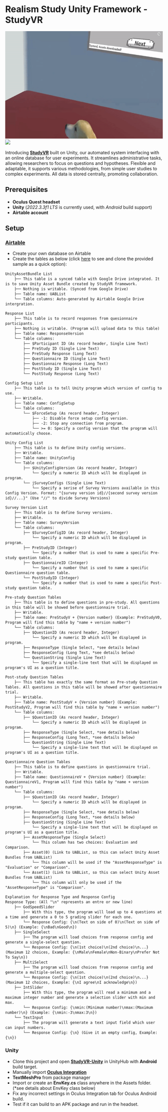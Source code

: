 
# Realism Study Unity Framework - StudyVR
<img src="https://github.com/jeffrey9911/Realism-Study-Questionnaire/blob/release/release/resources/images/IMG_000.gif" height="342">
<img src="https://github.com/jeffrey9911/Realism-Study-Questionnaire/blob/release/release/resources/images/IMG_001.gif" height="342">

Introducing [**StudyVR**](https://github.com/jeffrey9911/Realism-Study-Questionnaire) built on Unity, our automated system interfacing with an online database for user experiments. It streamlines administrative tasks, allowing researchers to focus on questions and hypotheses. Flexible and adaptable, it supports various methodologies, from simple user studies to complex experiments. All data is stored centrally, promoting collaboration.

## Prerequisites
- **Oculus Quest headset**
- **Unity** (*2022.3.3f1 LTS* is currently used, with *Android* build support)
- **Airtable account**

## Setup
### [Airtable](https://airtable.com/)
- Create your own database on Airtable
- Create the tables as below (click [here](https://airtable.com/appHif7FZLaXw63IB/shrhcdmn89mHBN5qZ) to see and clone the provided sample as a quick option):

```
UnityAssetBundle List
    ├── This table is a synced table with Google Drive integrated. It is to save Unity Asset Bundle created by StudyVR framework.
    ├── Nothing is writable. (Synced from Google Drive)
    ├── Table name: UABList
    └── Table columns: Auto-generated by Airtable Google Drive intergration.
```

```
Response List
    ├── This table is to record responses from quesionnaire participants.
    ├── Nothing is writable. (Program will upload data to this table)
    ├── Table name: ResponseVersion
    └── Table columns:
        ├── $Participant ID (As record header, Single Line Text)
        ├── PreStudy ID (Single Line Text)
        ├── PreStudy Response (Long Text)
        ├── Questionnaire ID (Single Line Text)
        ├── Questionnaire Response (Long Text)
        ├── PostStudy ID (Single Line Text)
        └── PostStudy Response (Long Text)
```

```
Config Setup List
    ├── This table is to tell Unity program which version of config to use.
    ├── Writable.
    ├── Table name: ConfigSetup
    └── Table columns:
        └── $ForceSetup (As record header, Integer)
            ├── -1: Disable force setup config version.
            ├── -2: Stop any connection from program.
            └── >= 0: Specify a config version that the program will automatically choose.
```

```
Unity Config List
    ├── This table is to define Unity config versions.
    ├── Writable.
    ├── Table name: UnityConfig
    └── Table columns:
        ├── $UnityConfigVersion (As record header, Integer)
            └── Specify a numeric ID which will be displayed in program.
        └── jSurveyConfigs (Single Line Text)
            └── Specify a serise of Survey Versions available in this Config Version. Format: "{survey version id}//{second survey version id}//...}" (Use "//" to divide Survey Versions)
```

```
Survey Version List
    ├── This table is to define Survey versions.
    ├── Writable.
    ├── Table name: SurveyVersion
    └── Table columns:
        ├── $SurveyConfigID (As record header, Integer)
            └── Specify a numeric ID which will be displayed in program.
        ├── PreStudyID (Integer)
            └── Specify a number that is used to name a specific Pre-study question table.
        ├── QuestionnaireID (Integer)
            └── Specify a number that is used to name a specific Questionnaire question table.
        └── PostStudyID (Integer)
            └── Specify a number that is used to name a specific Post-study question table.
```

```
Pre-study Question Tables
    ├── This table is to define questions in pre-study. All questions in this table will be showed before questionnaire trial.
    ├── Writable.
    ├── Table name: PreStudyV + {Version number} (Example: PreStudyV0, Program will find this table by "name + version number")
    └── Table columns:
        ├── $QuestionID (As record header, Integer)
            └── Specify a numeric ID which will be displayed in program.
        ├── ResponseType (Single Select, *see details below)
        ├── ResponseConfig (Long Text, *see details below)
        └── QuestionString (Single Line Text)
            └── Specify a single-line text that will be displayed on program's UI as a question title.
```

```
Post-study Question Tables
    ├── This table has exactly the same format as Pre-study Question Tables. All questions in this table will be showed after questionnaire trial.
    ├── Writable.
    ├── Table name: PostStudyV + {Version number} (Example: PostStudyV2, Program will find this table by "name + version number")
    └── Table columns:
        ├── $QuestionID (As record header, Integer)
            └── Specify a numeric ID which will be displayed in program.
        ├── ResponseType (Single Select, *see details below)
        ├── ResponseConfig (Long Text, *see details below)
        └── QuestionString (Single Line Text)
            └── Specify a single-line text that will be displayed on program's UI as a question title.
```

```
Questionnaire Question Tables
    ├── This table is to define questions in questionnaire trial.
    ├── Writable.
    ├── Table name: QuestionnaireV + {Version number} (Example: QuestionnaireV1, Program will find this table by "name + version number")
    └── Table columns:
        ├── $QuestionID (As record header, Integer)
            └── Specify a numeric ID which will be displayed in program.
        ├── ResponseType (Single Select, *see details below)
        ├── ResponseConfig (Long Text, *see details below)
        ├── QuestionString (Single Line Text)
            └── Specify a single-line text that will be displayed on program's UI as a question title.
        ├── AssetResponseType (Single Select)
            └── This column has two choices: Evaluation and Comparison.
        ├── Asset(0) (Link to UABList, so this can select Unity Asset Bundles from UABList)
            └── This column will be used if the "AssetResponseType" is "Evaluation" or "Comparison".
        └── Asset(1) (Link to UABList, so this can select Unity Asset Bundles from UABList)
            └── This column will only be used if the "AssetResponseType" is "Comparison".
```

```
Explanation for Response Type and Response Config
Response Type: (All "\n" represents an entre or new line)
    ├── GodSpeedSlider
        ├── With this type, the program will load up to 4 questions at a time and generate a 0 to 5 grading slider for each one.
        └── Response Config: {\n(Text on side of 0)\n(Text on side of 5)\n} (Example: {\nBad\nGood\n})
    ├── SingleSelect
        ├── The program will load choices from response config and generate a single-select question.
        └── Response Config: {\n(1st choice)\n(2nd choice)\n...} (Maximum 12 choices, Example: {\nMale\nFemale\nNon-Binary\nPrefer Not To Say\n})
    ├── MultiSelect
        ├── The program will load choices from response config and generate a multiple-select question.
        └── Response Config: {\n(1st choice)\n(2nd choice)\n...} (Maximum 12 choices, Example: {\nI agree\nI acknowledge\n})
    ├── IntSlider
        ├── With this type, the program will read a minimum and a maximum integer number and generate a selection slider with min and max.
        └── Response Config: {\nmin:(Minimum number)\nmax:(Maximum number)\n} (Example: {\nmin:-3\nmax:3\n})
    └── TextInput
        ├── The program will generate a text input field which user can input numbers.
        └── Response Config: {\n} (Give it an empty config, Example: {\n})
```

### Unity
- Clone this project and open [**StudyVR-Unity**](https://github.com/jeffrey9911/Realism-Study-Questionnaire/tree/main/StudyVR-Unity) in UnityHub with **Android** build target.
- Manually import [**Oculus Integration**](https://assetstore.unity.com/packages/tools/integration/oculus-integration-82022)
- **TextMeshPro** from package manager
- Import or create an **EnvKey.cs** class anywhere in the Assets folder. (*see details about EnvKey class below)
- Fix any incorrect settings in Oculus Integration tab for Oculus Android build.
- Test if it can build to an APK package and run in the headset.
